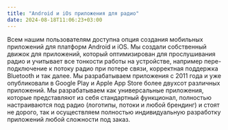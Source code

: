 ```yaml
---
title: "Android и iOs приложения для радио"
date: 2024-08-18T11:06:23+03:00
---
```


Всем нашим пользователям доступна опция создания мобильных приложений для платформ Android и iOS. Мы создали собственный движок для приложений, который оптимизирован для прослушивания радио и учитывает все тонкости работы на устройстве, например пере-подключение к потоку радио при потере связи, корректная поддержка Bluetooth и так далее. Мы разрабатываем приложения с 2011 года и уже опубликовали в Google Play и Apple App Store более двухсот различных приложений. Мы разрабатываем как универсальные приложения, которые представляют из себя стандартный функционал, полностью настраиваются под радио (логотипы, потоки и любой брендинг) и стоят не дорого, так и осуществляем полностью индивидуальную разработку приложений любой сложности под заказ.